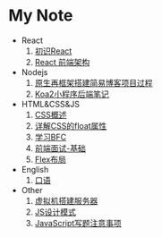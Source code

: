 # My Note

- React
  1. [初识React](./React/初识React.md)
  2. [React 前端架构](./React/React前端架构.md)
- Nodejs
  1. [原生再框架搭建简易博客项目过程](./Nodejs/原生再框架搭建简易博客项目过程.md)
  2. [Koa2小程序后端笔记](./Nodejs/Koa2-小程序后端笔记.md)
- HTML&CSS&JS
  1. [CSS概述](./HTML&CSS&JS/CSS概述.md)
  2. [详解CSS的float属性](./HTML&CSS&JS/详解CSS的float属性.md)
  3. [学习BFC](./HTML&CSS&JS/学习BFC.md)
  4. [前端面试-基础](./HTML&CSS&JS/前端面试-基础.md)
  5. [Flex布局](./HTML&CSS&JS/Flex布局.md)
- English
  1. [口语](./English/口语.md)
- Other
  1. [虚拟机搭建服务器](./Other/虚拟机搭建服务器.md)
  2. [JS设计模式](./Other/JS设计模式.md)
  3. [JavaScript写题注意事项](./Other/JavaScript写题注意事项.md)